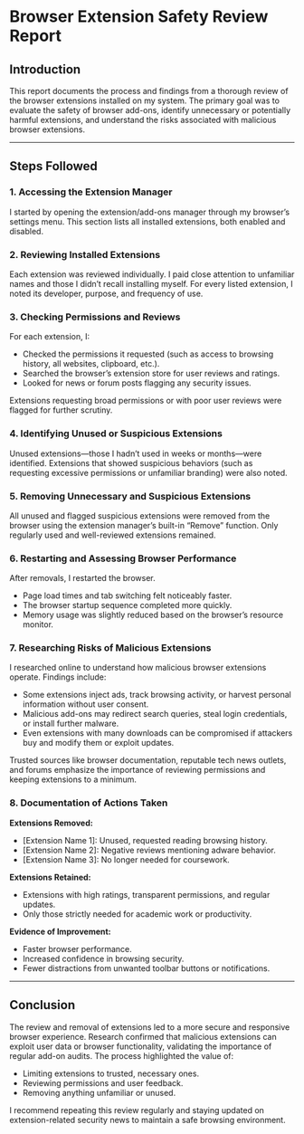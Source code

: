 # Browser Extension Safety Review Report

## Introduction

This report documents the process and findings from a thorough review of the browser extensions installed on my system. The primary goal was to evaluate the safety of browser add-ons, identify unnecessary or potentially harmful extensions, and understand the risks associated with malicious browser extensions.

---

## Steps Followed

### 1. Accessing the Extension Manager

I started by opening the extension/add-ons manager through my browser’s settings menu. This section lists all installed extensions, both enabled and disabled.

### 2. Reviewing Installed Extensions

Each extension was reviewed individually. I paid close attention to unfamiliar names and those I didn’t recall installing myself. For every listed extension, I noted its developer, purpose, and frequency of use.

### 3. Checking Permissions and Reviews

For each extension, I:
- Checked the permissions it requested (such as access to browsing history, all websites, clipboard, etc.).
- Searched the browser’s extension store for user reviews and ratings.
- Looked for news or forum posts flagging any security issues.

Extensions requesting broad permissions or with poor user reviews were flagged for further scrutiny.

### 4. Identifying Unused or Suspicious Extensions

Unused extensions—those I hadn’t used in weeks or months—were identified. Extensions that showed suspicious behaviors (such as requesting excessive permissions or unfamiliar branding) were also noted.

### 5. Removing Unnecessary and Suspicious Extensions

All unused and flagged suspicious extensions were removed from the browser using the extension manager’s built-in “Remove” function. Only regularly used and well-reviewed extensions remained.

### 6. Restarting and Assessing Browser Performance

After removals, I restarted the browser. 
- Page load times and tab switching felt noticeably faster.
- The browser startup sequence completed more quickly.
- Memory usage was slightly reduced based on the browser’s resource monitor.

### 7. Researching Risks of Malicious Extensions

I researched online to understand how malicious browser extensions operate. Findings include:
- Some extensions inject ads, track browsing activity, or harvest personal information without user consent.
- Malicious add-ons may redirect search queries, steal login credentials, or install further malware.
- Even extensions with many downloads can be compromised if attackers buy and modify them or exploit updates.

Trusted sources like browser documentation, reputable tech news outlets, and forums emphasize the importance of reviewing permissions and keeping extensions to a minimum.

### 8. Documentation of Actions Taken

**Extensions Removed:**
- [Extension Name 1]: Unused, requested reading browsing history.
- [Extension Name 2]: Negative reviews mentioning adware behavior.
- [Extension Name 3]: No longer needed for coursework.

**Extensions Retained:**
- Extensions with high ratings, transparent permissions, and regular updates.
- Only those strictly needed for academic work or productivity.

**Evidence of Improvement:**
- Faster browser performance.
- Increased confidence in browsing security.
- Fewer distractions from unwanted toolbar buttons or notifications.

---

## Conclusion

The review and removal of extensions led to a more secure and responsive browser experience. Research confirmed that malicious extensions can exploit user data or browser functionality, validating the importance of regular add-on audits. The process highlighted the value of:
- Limiting extensions to trusted, necessary ones.
- Reviewing permissions and user feedback.
- Removing anything unfamiliar or unused.

I recommend repeating this review regularly and staying updated on extension-related security news to maintain a safe browsing environment.
